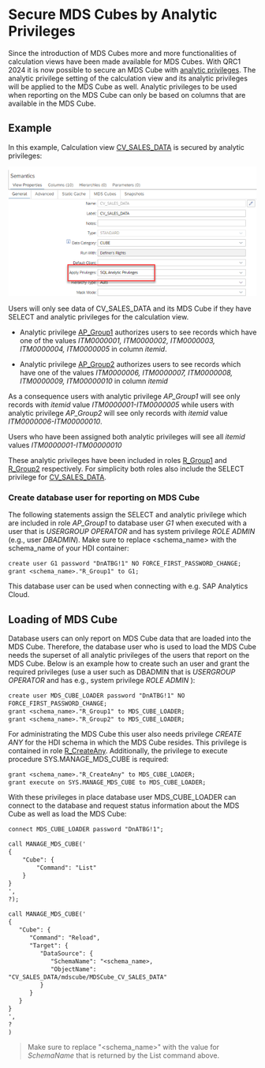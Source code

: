 # Secure MDS Cubes by Analytic Privileges

Since the introduction of MDS Cubes more and more functionalities of calculation views have been made available for MDS Cubes. With QRC1 2024 it is now possible to secure an MDS Cube with [analytic privileges](https://help.sap.com/docs/hana-cloud-database/sap-hana-cloud-sap-hana-database-modeling-guide-for-sap-business-application-studio/defining-data-access-privileges). The analytic privilege setting of the calculation view and its analytic privileges will be applied to the MDS Cube as well. Analytic privileges to be used when reporting on the MDS Cube can only be based on columns that are available in the MDS Cube.

## Example
In this example, Calculation view [CV_SALES_DATA](./CV_SALES_DATA.hdbcalculationview) is secured by analytic privileges:

![secured by analytic privilege](./screenshots/securedByAP.png)

Users will only see data of CV_SALES_DATA and its MDS Cube if they have SELECT and analytic privileges for the calculation view. 

- Analytic privilege [AP_Group1](./privileges/AP_Group1.hdbanalyticprivilege) authorizes users to see records which have one of the values *ITM0000001, ITM0000002, ITM0000003, ITM0000004, ITM0000005* in column *itemid*.

- Analytic privilege [AP_Group2](./privileges/AP_Group2.hdbanalyticprivilege) authorizes users to see records which have one of the values *ITM0000006, ITM0000007, ITM0000008, ITM0000009, ITM00000010* in column *itemid*

As a consequence users with analytic privilege *AP_Group1* will see only records with *itemid* value *ITM0000001-ITM0000005* while users with analytic privilege *AP_Group2* will see only records with *itemid* value *ITM0000006-ITM00000010*.

Users who have been assigned both analytic privileges will see all *itemid* values *ITM0000001-ITM00000010*

These analytic privileges have been included in roles [R_Group1](./roles/R_Group1.hdbrole) and [R_Group2](./roles/R_Group2.hdbrole) respectively. For simplicity both roles also include the SELECT privilege for [CV_SALES_DATA](./CV_SALES_DATA.hdbcalculationview).

### Create database user for reporting on MDS Cube
The following statements assign the SELECT and analytic privilege which are included in role *AP_Group1* to database user *G1* when executed with a user that is *USERGROUP OPERATOR* and has system privilege *ROLE ADMIN* (e.g., user *DBADMIN*). Make sure to replace <schema_name> with the schema_name of your HDI container:

```language SQL
create user G1 password "DnATBG!1" NO FORCE_FIRST_PASSWORD_CHANGE;
grant <schema_name>."R_Group1" to G1;
```

This database user can be used when connecting with e.g. SAP Analytics Cloud.

## Loading of MDS Cube
Database users can only report on MDS Cube data that are loaded into the MDS Cube. Therefore, the database user who is used to load the MDS Cube needs the superset of all analytic privileges of the users that report on the MDS Cube. Below is an example how to create such an user and grant the required privileges (use a user such as DBADMIN that is *USERGROUP OPERATOR* and has e.g., system privilege *ROLE ADMIN* ):

```language SQL
create user MDS_CUBE_LOADER password "DnATBG!1" NO FORCE_FIRST_PASSWORD_CHANGE;
grant <schema_name>."R_Group1" to MDS_CUBE_LOADER;
grant <schema_name>."R_Group2" to MDS_CUBE_LOADER;
```


For administrating the MDS Cube this user also needs privilege *CREATE ANY* for the HDI schema in which the MDS Cube resides. This privilege is contained  in role [R_CreateAny](./roles/R_CreateAny.hdbrole). Additionally, the privilege to execute procedure SYS.MANAGE_MDS_CUBE is required:


```language SQL
grant <schema_name>."R_CreateAny" to MDS_CUBE_LOADER; 
grant execute on SYS.MANAGE_MDS_CUBE to MDS_CUBE_LOADER;
```


With these privileges in place database user MDS_CUBE_LOADER can connect to the database and request status information about the MDS Cube as well as load the MDS Cube:

```language SQL
connect MDS_CUBE_LOADER password "DnATBG!1";
```



```language JSON
call MANAGE_MDS_CUBE('
{
    "Cube": {
        "Command": "List"
    }
}
',
?);
```



```language JSON
call MANAGE_MDS_CUBE('
{
   "Cube": {
      "Command": "Reload",
      "Target": {
         "DataSource": {
            "SchemaName": "<schema_name>,
            "ObjectName": "CV_SALES_DATA/mdscube/MDSCube_CV_SALES_DATA"
         }
      }
   }
}
',
?
)
```


> Make sure to replace "<schema_name>" with the value for *SchemaName* that is returned by the List command above.